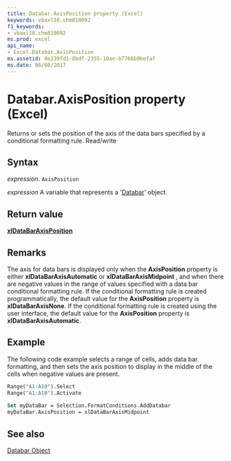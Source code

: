 ```yaml
---
title: Databar.AxisPosition property (Excel)
keywords: vbaxl10.chm810092
f1_keywords:
- vbaxl10.chm810092
ms.prod: excel
api_name:
- Excel.Databar.AxisPosition
ms.assetid: 0e239fd1-8bdf-2355-10ae-b7766b9befaf
ms.date: 06/08/2017
---
```



# Databar.AxisPosition property (Excel)

Returns or sets the position of the axis of the data bars specified by a conditional formatting rule. Read/write


## Syntax

 _expression_. `AxisPosition`

 _expression_ A variable that represents a '[Databar](Excel.Databar.md)' object.


## Return value

 **[xlDataBarAxisPosition](Excel.XlDataBarAxisPosition.md)**


## Remarks

The axis for data bars is displayed only when the  **AxisPosition** property is either **xlDataBarAxisAutomatic** or **xlDataBarAxisMidpoint** , and when there are negative values in the range of values specified with a data bar conditional formatting rule. If the conditional formatting rule is created programmatically, the default value for the **AxisPosition** property is **xlDataBarAxisNone**. If the conditional formatting rule is created using the user interface, the default value for the **AxisPosition** property is **xlDataBarAxisAutomatic**.


## Example

The following code example selects a range of cells, adds data bar formatting, and then sets the axis position to display in the middle of the cells when negative values are present.


```vb
Range("A1:A10").Select 
Range("A1:A10").Activate 
 
Set myDataBar = Selection.FormatConditions.AddDatabar 
myDataBar.AxisPosition = xlDataBarAxisMidpoint
```


## See also


[Databar Object](Excel.Databar.md)

